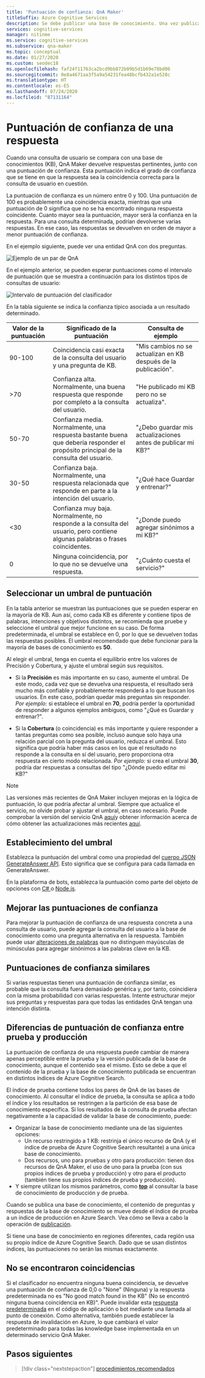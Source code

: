 ```yaml
---
title: 'Puntuación de confianza: QnA Maker'
titleSuffix: Azure Cognitive Services
description: Se debe publicar una base de conocimiento. Una vez publicada, se consulta la base de conocimiento a través del punto de conexión de predicción del tiempo de ejecución mediante generateAnswer API.
services: cognitive-services
manager: nitinme
ms.service: cognitive-services
ms.subservice: qna-maker
ms.topic: conceptual
ms.date: 01/27/2020
ms.custom: seodec18
ms.openlocfilehash: faf24f11763ca2bcd9bb872b09b5d1b69e78bd06
ms.sourcegitcommit: 0e8a4671aa3f5a9a54231fea48bcfb432a1e528c
ms.translationtype: HT
ms.contentlocale: es-ES
ms.lasthandoff: 07/24/2020
ms.locfileid: "87131164"
---
```

# <a name="the-confidence-score-of-an-answer"></a>Puntuación de confianza de una respuesta
Cuando una consulta de usuario se compara con una base de conocimientos (KB), QnA Maker devuelve respuestas pertinentes, junto con una puntuación de confianza. Esta puntuación indica el grado de confianza que se tiene en que la respuesta sea la coincidencia correcta para la consulta de usuario en cuestión.

La puntuación de confianza es un número entre 0 y 100. Una puntuación de 100 es probablemente una coincidencia exacta, mientras que una puntuación de 0 significa que no se ha encontrado ninguna respuesta coincidente. Cuanto mayor sea la puntuación, mayor será la confianza en la respuesta. Para una consulta determinada, podrían devolverse varias respuestas. En ese caso, las respuestas se devuelven en orden de mayor a menor puntuación de confianza.

En el ejemplo siguiente, puede ver una entidad QnA con dos preguntas.


![Ejemplo de un par de QnA](../media/qnamaker-concepts-confidencescore/ranker-example-qna.png)

En el ejemplo anterior, se pueden esperar puntuaciones como el intervalo de puntuación que se muestra a continuación para los distintos tipos de consultas de usuario:


![Intervalo de puntuación del clasificador](../media/qnamaker-concepts-confidencescore/ranker-score-range.png)


En la tabla siguiente se indica la confianza típico asociada a un resultado determinado.

|Valor de la puntuación|Significado de la puntuación|Consulta de ejemplo|
|--|--|--|
|90-100|Coincidencia casi exacta de la consulta del usuario y una pregunta de KB.|"Mis cambios no se actualizan en KB después de la publicación".|
|>70|Confianza alta. Normalmente, una buena respuesta que responde por completo a la consulta del usuario.|"He publicado mi KB pero no se actualiza".|
|50-70|Confianza media. Normalmente, una respuesta bastante buena que debería responder el propósito principal de la consulta del usuario.|"¿Debo guardar mis actualizaciones antes de publicar mi KB?"|
|30-50|Confianza baja. Normalmente, una respuesta relacionada que responde en parte a la intención del usuario.|"¿Qué hace Guardar y entrenar?"|
|<30|Confianza muy baja. Normalmente, no responde a la consulta del usuario, pero contiene algunas palabras o frases coincidentes. |"¿Donde puedo agregar sinónimos a mi KB?"|
|0|Ninguna coincidencia, por lo que no se devuelve una respuesta.|"¿Cuánto cuesta el servicio?"|

## <a name="choose-a-score-threshold"></a>Seleccionar un umbral de puntuación
En la tabla anterior se muestran las puntuaciones que se pueden esperar en la mayoría de KB. Aun así, como cada KB es diferente y contiene tipos de palabras, intenciones y objetivos distintos, se recomienda que pruebe y seleccione el umbral que mejor funcione en su caso. De forma predeterminada, el umbral se establece en 0, por lo que se devuelven todas las respuestas posibles. El umbral recomendado que debe funcionar para la mayoría de bases de conocimiento es **50**.

Al elegir el umbral, tenga en cuenta el equilibrio entre los valores de Precisión y Cobertura, y ajuste el umbral según sus requisitos.

- Si la **Precisión** es más importante en su caso, aumente el umbral. De este modo, cada vez que se devuelva una respuesta, el resultado será mucho más confiable y probablemente responderá a lo que buscan los usuarios. En este caso, podrían quedar más preguntas sin responder. *Por ejemplo:* si establece el umbral en **70**, podría perder la oportunidad de responder a algunos ejemplos ambiguos, como "¿Qué es Guardar y entrenar?".

- Si la **Cobertura** (o coincidencia) es más importante y quiere responder a tantas preguntas como sea posible, incluso aunque solo haya una relación parcial con la pregunta del usuario, reduzca el umbral. Esto significa que podría haber más casos en los que el resultado no responde a la consulta en sí del usuario, pero proporciona otra respuesta en cierto modo relacionada. *Por ejemplo:* si crea el umbral **30**, podría dar respuestas a consultas del tipo "¿Dónde puedo editar mi KB?"

> [!NOTE]
> Las versiones más recientes de QnA Maker incluyen mejoras en la lógica de puntuación, lo que podría afectar al umbral. Siempre que actualice el servicio, no olvide probar y ajustar el umbral, en caso necesario. Puede comprobar la versión del servicio QnA [aquí](https://www.qnamaker.ai/UserSettings)y obtener información acerca de cómo obtener las actualizaciones más recientes [aquí](../How-To/set-up-qnamaker-service-azure.md#get-the-latest-runtime-updates).

## <a name="set-threshold"></a>Establecimiento del umbral

Establezca la puntuación del umbral como una propiedad del [cuerpo JSON GenerateAnswer API](../how-to/metadata-generateanswer-usage.md#generateanswer-request-configuration). Esto significa que se configura para cada llamada en GenerateAnswer.

En la plataforma de bots, establezca la puntuación como parte del objeto de opciones con [ C# ](../how-to/metadata-generateanswer-usage.md?#use-qna-maker-with-a-bot-in-c) o [Node.js](../how-to/metadata-generateanswer-usage.md?#use-qna-maker-with-a-bot-in-nodejs).

## <a name="improve-confidence-scores"></a>Mejorar las puntuaciones de confianza
Para mejorar la puntuación de confianza de una respuesta concreta a una consulta de usuario, puede agregar la consulta del usuario a la base de conocimiento como una pregunta alternativa en la respuesta. También puede usar [alteraciones de palabras](https://docs.microsoft.com/rest/api/cognitiveservices/qnamaker/alterations/replace) que no distinguen mayúsculas de minúsculas para agregar sinónimos a las palabras clave en la KB.


## <a name="similar-confidence-scores"></a>Puntuaciones de confianza similares
Si varias respuestas tienen una puntuación de confianza similar, es probable que la consulta fuera demasiado genérica y, por tanto, coincidiera con la misma probabilidad con varias respuestas. Intente estructurar mejor sus preguntas y respuestas para que todas las entidades QnA tengan una intención distinta.


## <a name="confidence-score-differences-between-test-and-production"></a>Diferencias de puntuación de confianza entre prueba y producción
La puntuación de confianza de una respuesta puede cambiar de manera apenas perceptible entre la prueba y la versión publicada de la base de conocimiento, aunque el contenido sea el mismo. Esto se debe a que el contenido de la prueba y la base de conocimiento publicada se encuentran en distintos índices de Azure Cognitive Search.

El índice de prueba contiene todos los pares de QnA de las bases de conocimiento. Al consultar el índice de prueba, la consulta se aplica a todo el índice y los resultados se restringen a la partición de esa base de conocimiento específica. Si los resultados de la consulta de prueba afectan negativamente a la capacidad de validar la base de conocimiento, puede:
* Organizar la base de conocimiento mediante una de las siguientes opciones:
    * Un recurso restringido a 1 KB: restrinja el único recurso de QnA (y el índice de prueba de Azure Cognitive Search resultante) a una única base de conocimiento.
    * Dos recursos, uno para pruebas y otro para producción: tienen dos recursos de QnA Maker, el uso de uno para la prueba (con sus propios índices de prueba y producción) y otro para el producto (también tiene sus propios índices de prueba y producción).
* Y siempre utilizan los mismos parámetros, como **[top](../how-to/improve-knowledge-base.md#use-the-top-property-in-the-generateanswer-request-to-get-several-matching-answers)** al consultar la base de conocimiento de producción y de prueba.

Cuando se publica una base de conocimiento, el contenido de preguntas y respuestas de la base de conocimiento se mueve desde el índice de prueba a un índice de producción en Azure Search. Vea cómo se lleva a cabo la operación de [publicación](../Quickstarts/create-publish-knowledge-base.md#publish-the-knowledge-base).

Si tiene una base de conocimiento en regiones diferentes, cada región usa su propio índice de Azure Cognitive Search. Dado que se usan distintos índices, las puntuaciones no serán las mismas exactamente.


## <a name="no-match-found"></a>No se encontraron coincidencias
Si el clasificador no encuentra ninguna buena coincidencia, se devuelve una puntuación de confianza de 0,0 o "None" (Ninguna) y la respuesta predeterminada no es "No good match found in the KB" (No se encontró ninguna buena coincidencia en KB)". Puede invalidar esta [respuesta predeterminada](../How-To/metadata-generateanswer-usage.md) en el código de aplicación o bot mediante una llamada al punto de conexión. Como alternativa, también puede establecer la respuesta de invalidación en Azure, lo que cambiará el valor predeterminado para todas las knowledge base implementada en un determinado servicio QnA Maker.

## <a name="next-steps"></a>Pasos siguientes
> [!div class="nextstepaction"]
> [procedimientos recomendados](./best-practices.md)

